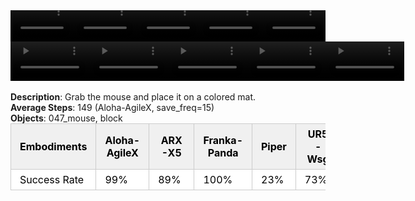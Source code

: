 <!DOCTYPE html>
<html lang="en">
<body>
    <div style="display: flex;">
        <video src="./task_video_clean/place_mouse_pad/aloha-agilex_head.mp4" controls loop muted autoplay style="width: 20.0%;"></video>
        <video src="./task_video_clean/place_mouse_pad/franka-panda_head.mp4" controls loop muted autoplay style="width: 20.0%;"></video>
        <video src="./task_video_clean/place_mouse_pad/ARX-X5_head.mp4" controls loop muted autoplay style="width: 20.0%;"></video>
        <video src="./task_video_clean/place_mouse_pad/piper_head.mp4" controls loop muted autoplay style="width: 20.0%;"></video>
        <video src="./task_video_clean/place_mouse_pad/ur5-wsg_head.mp4" controls loop muted autoplay style="width: 20.0%;"></video>
    </div>
    <div style="display: flex;">
        <video src="./task_video_clean/place_mouse_pad/aloha-agilex_world.mp4" controls loop muted autoplay style="width: 25%;"></video>
        <video src="./task_video_clean/place_mouse_pad/franka-panda_world.mp4" controls loop muted autoplay style="width: 25%;"></video>
        <video src="./task_video_clean/place_mouse_pad/ARX-X5_world.mp4" controls loop muted autoplay style="width: 25%;"></video>
        <video src="./task_video_clean/place_mouse_pad/piper_world.mp4" controls loop muted autoplay style="width: 25%;"></video>
        <video src="./task_video_clean/place_mouse_pad/ur5-wsg_world.mp4" controls loop muted autoplay style="width: 25%;"></video>
    </div>
    <br><b>Description</b>: Grab the mouse and place it on a colored mat.<br>
    <b>Average Steps</b>: 149 (Aloha-AgileX, save_freq=15)<br>
    <b>Objects</b>: 047_mouse, block<br>
    <table style="margin:0 auto;border-collapse:collapse;width:auto;min-width:180px;background-color:white;">
        <thead>
            <tr style="background:#f0f0f0;">
                <th style="border:1px solid #ccc;padding:6px 14px;color:black;">Embodiments</th>
                <th style="border:1px solid #ccc;padding:6px 14px;color:black;">Aloha-AgileX</th>
                <th style="border:1px solid #ccc;padding:6px 14px;color:black;">ARX-X5</th>
                <th style="border:1px solid #ccc;padding:6px 14px;color:black;">Franka-Panda</th>
                <th style="border:1px solid #ccc;padding:6px 14px;color:black;">Piper</th>
                <th style="border:1px solid #ccc;padding:6px 14px;color:black;">UR5-Wsg</th>
            </tr>
        </thead>
        <tbody>
            <tr style="background:white;">
                <td style="border:1px solid #ccc;padding:6px 14px;color:black;">Success Rate</td>
                <td style="border:1px solid #ccc;padding:6px 14px;color:black;">99%</td>
                <td style="border:1px solid #ccc;padding:6px 14px;color:black;">89%</td>
                <td style="border:1px solid #ccc;padding:6px 14px;color:black;">100%</td>
                <td style="border:1px solid #ccc;padding:6px 14px;color:black;">23%</td>
                <td style="border:1px solid #ccc;padding:6px 14px;color:black;">73%</td>
            </tr>
        </tbody>
    </table>
</body>
</html>
